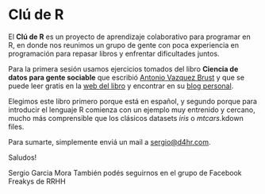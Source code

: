 # Clú de R

El **Clú de R** es un proyecto de aprendizaje colaborativo para programar en R, en donde nos reunimos un grupo de gente con poca experiencia en programación para repasar libros y enfrentar dificultades juntos.

Para la primera sesión usamos ejercicios tomados del libro **Ciencia de datos para gente sociable** que escribió <Antonio Vazquez Brust>[Antonio Vazquez Brust](https://www.linkedin.com/in/avazquez/?originalSubdomain=ar) y que se puede leer gratis en la <web del libro>[web del libro](https://bitsandbricks.github.io/ciencia_de_datos_gente_sociable/) y encontrar en su <blog personal>[blog personal](https://bitsandbricks.github.io/).

Elegimos este libro primero porque está en español, y segundo porque para introducir el lenguaje R comienza con un ejemplo muy entrenido y cercano, mucho más comprensible que los clásicos datasets *iris* o *mtcars*.kdown files.

Para sumarte, simplemente enviá un mail a sergio@d4hr.com.

Saludos!

Sergio Garcia Mora
También podés seguirnos en el grupo de Facebook Freakys de RRHH
